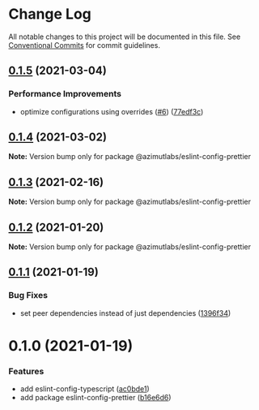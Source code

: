 # Change Log

All notable changes to this project will be documented in this file.
See [Conventional Commits](https://conventionalcommits.org) for commit guidelines.

## [0.1.5](https://github.com/azimutlabs/eslint/compare/@azimutlabs/eslint-config-prettier@0.1.4...@azimutlabs/eslint-config-prettier@0.1.5) (2021-03-04)


### Performance Improvements

* optimize configurations using overrides ([#6](https://github.com/azimutlabs/eslint/issues/6)) ([77edf3c](https://github.com/azimutlabs/eslint/commit/77edf3cfe33e2afb499c5fd26813a0e09dafd110))





## [0.1.4](https://github.com/azimutlabs/eslint/compare/@azimutlabs/eslint-config-prettier@0.1.3...@azimutlabs/eslint-config-prettier@0.1.4) (2021-03-02)

**Note:** Version bump only for package @azimutlabs/eslint-config-prettier





## [0.1.3](https://github.com/azimutlabs/eslint/compare/@azimutlabs/eslint-config-prettier@0.1.2...@azimutlabs/eslint-config-prettier@0.1.3) (2021-02-16)

**Note:** Version bump only for package @azimutlabs/eslint-config-prettier





## [0.1.2](https://github.com/azimutlabs/eslint/compare/@azimutlabs/eslint-config-prettier@0.1.1...@azimutlabs/eslint-config-prettier@0.1.2) (2021-01-20)

**Note:** Version bump only for package @azimutlabs/eslint-config-prettier





## [0.1.1](https://github.com/azimutlabs/eslint/compare/@azimutlabs/eslint-config-prettier@0.1.0...@azimutlabs/eslint-config-prettier@0.1.1) (2021-01-19)


### Bug Fixes

* set peer dependencies instead of just dependencies ([1396f34](https://github.com/azimutlabs/eslint/commit/1396f346ef2014b9d52d62d0e8a97f5a11cd7f71))





# 0.1.0 (2021-01-19)


### Features

* add eslint-config-typescript ([ac0bde1](https://github.com/azimutlabs/eslint/commit/ac0bde1d66167af9444e3b833cb8104b7d328074))
* add package eslint-config-prettier ([b16e6d6](https://github.com/azimutlabs/eslint/commit/b16e6d6e764761efb3ee810d48bfbc619c1100e6))
